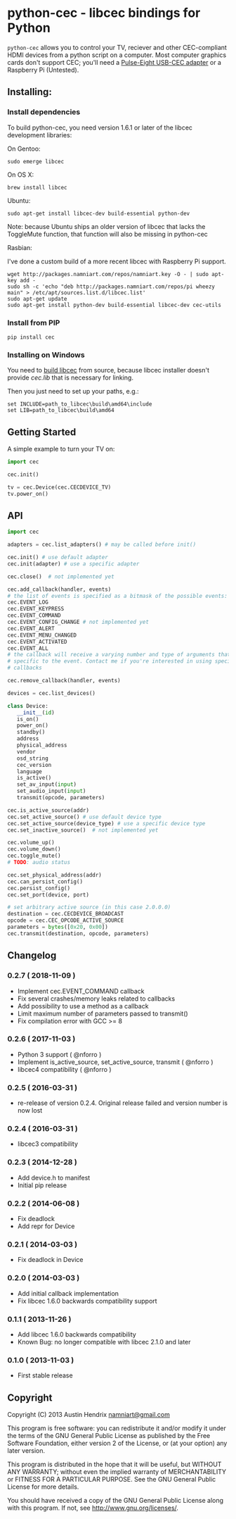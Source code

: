 # python-cec - libcec bindings for Python

`python-cec` allows you to control your TV, reciever and other CEC-compliant HDMI devices from a python script on a computer. Most computer graphics cards don't support CEC; you'll need a [Pulse-Eight USB-CEC adapter](http://www.pulse-eight.com/store/products/104-usb-hdmi-cec-adapter.aspx) or a Raspberry Pi (Untested).

## Installing:

### Install dependencies
To build python-cec, you need version 1.6.1 or later of the libcec development libraries:

On Gentoo:
```
sudo emerge libcec
```

On OS X:
```
brew install libcec
```

Ubuntu:
```
sudo apt-get install libcec-dev build-essential python-dev
```
Note: because Ubuntu ships an older version of libcec that lacks the ToggleMute function, that function will also be missing in python-cec

Rasbian:

I've done a custom build of a more recent libcec with Raspberry Pi support.
```
wget http://packages.namniart.com/repos/namniart.key -O - | sudo apt-key add -
sudo sh -c 'echo "deb http://packages.namniart.com/repos/pi wheezy main" > /etc/apt/sources.list.d/libcec.list'
sudo apt-get update
sudo apt-get install python-dev build-essential libcec-dev cec-utils
```

### Install from PIP

```
pip install cec
```

### Installing on Windows

You need to [build libcec](https://github.com/Pulse-Eight/libcec/blob/master/docs/README.windows.md) from source, because libcec installer doesn't provide *cec.lib* that is necessary for linking.

Then you just need to set up your paths, e.g.:
```
set INCLUDE=path_to_libcec\build\amd64\include
set LIB=path_to_libcec\build\amd64
```

## Getting Started

A simple example to turn your TV on:

```python
import cec

cec.init()

tv = cec.Device(cec.CECDEVICE_TV)
tv.power_on()
```

## API


```python
import cec

adapters = cec.list_adapters() # may be called before init()

cec.init() # use default adapter
cec.init(adapter) # use a specific adapter

cec.close()  # not implemented yet

cec.add_callback(handler, events)
# the list of events is specified as a bitmask of the possible events:
cec.EVENT_LOG
cec.EVENT_KEYPRESS
cec.EVENT_COMMAND
cec.EVENT_CONFIG_CHANGE # not implemented yet
cec.EVENT_ALERT
cec.EVENT_MENU_CHANGED
cec.EVENT_ACTIVATED
cec.EVENT_ALL
# the callback will receive a varying number and type of arguments that are
# specific to the event. Contact me if you're interested in using specific
# callbacks

cec.remove_callback(handler, events)

devices = cec.list_devices()

class Device:
   __init__(id)
   is_on()
   power_on()
   standby()
   address
   physical_address
   vendor
   osd_string
   cec_version
   language
   is_active()
   set_av_input(input)
   set_audio_input(input)
   transmit(opcode, parameters)

cec.is_active_source(addr)
cec.set_active_source() # use default device type
cec.set_active_source(device_type) # use a specific device type
cec.set_inactive_source()  # not implemented yet

cec.volume_up()
cec.volume_down()
cec.toggle_mute()
# TODO: audio status

cec.set_physical_address(addr)
cec.can_persist_config()
cec.persist_config()
cec.set_port(device, port)

# set arbitrary active source (in this case 2.0.0.0)
destination = cec.CECDEVICE_BROADCAST
opcode = cec.CEC_OPCODE_ACTIVE_SOURCE
parameters = bytes([0x20, 0x00])
cec.transmit(destination, opcode, parameters)
```

## Changelog

### 0.2.7 ( 2018-11-09 )
* Implement cec.EVENT_COMMAND callback
* Fix several crashes/memory leaks related to callbacks
* Add possibility to use a method as a callback
* Limit maximum number of parameters passed to transmit()
* Fix compilation error with GCC >= 8

### 0.2.6 ( 2017-11-03 )
* Python 3 support ( @nforro )
* Implement is_active_source, set_active_source, transmit ( @nforro )
* libcec4 compatibility ( @nforro )

### 0.2.5 ( 2016-03-31 )
* re-release of version 0.2.4. Original release failed and version number is now lost

### 0.2.4 ( 2016-03-31 )
* libcec3 compatibility

### 0.2.3 ( 2014-12-28 )
* Add device.h to manifest
* Initial pip release

### 0.2.2 ( 2014-06-08 )
* Fix deadlock
* Add repr for Device

### 0.2.1 ( 2014-03-03 )
* Fix deadlock in Device

### 0.2.0 ( 2014-03-03 )
* Add initial callback implementation
* Fix libcec 1.6.0 backwards compatibility support

### 0.1.1 ( 2013-11-26 )
* Add libcec 1.6.0 backwards compatibility
* Known Bug: no longer compatible with libcec 2.1.0 and later

### 0.1.0 ( 2013-11-03 )
* First stable release

## Copyright

Copyright (C) 2013 Austin Hendrix <namniart@gmail.com>

This program is free software: you can redistribute it and/or modify
it under the terms of the GNU General Public License as published by
the Free Software Foundation, either version 2 of the License, or
(at your option) any later version.

This program is distributed in the hope that it will be useful,
but WITHOUT ANY WARRANTY; without even the implied warranty of
MERCHANTABILITY or FITNESS FOR A PARTICULAR PURPOSE.  See the
GNU General Public License for more details.

You should have received a copy of the GNU General Public License
along with this program.  If not, see <http://www.gnu.org/licenses/>.
